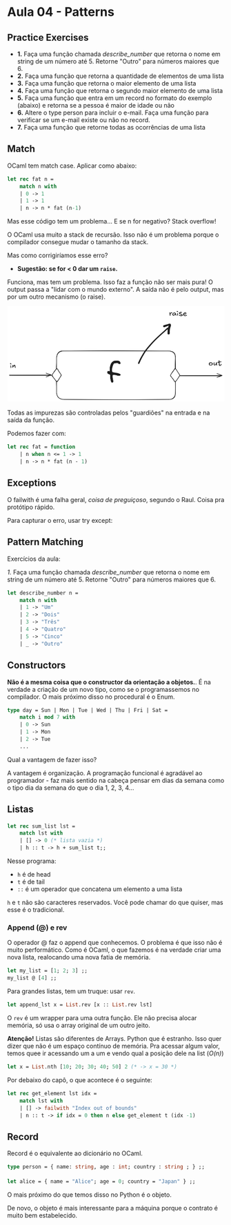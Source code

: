 # Aula 04 - Patterns

## Practice Exercises

- **1.** Faça uma função chamada *describe_number* que retorna o nome em string de um número até 5. Retorne "Outro" para números maiores que 6.
- **2.** Faça uma função que retorna a quantidade de elementos de uma lista
- **3.** Faça uma função que retorna o maior elemento de uma lista
- **4.** Faça uma função que retorna o segundo maior elemento de uma lista
- **5.** Faça uma função que entra em um record no formato do exemplo (abaixo) e retorna se a pessoa é maior de idade ou não
- **6.** Altere o type person para incluir o e-mail. Faça uma função para verificar se um e-mail existe ou não no record.
- **7.** Faça uma função que retorne todas as ocorrências de uma lista

## Match

OCaml tem match case. Aplicar como abaixo:

```ocaml
let rec fat n =
    match n with
    | 0 -> 1
    | 1 -> 1
    | n -> n * fat (n-1)
```

Mas esse código tem um problema... E se n for negativo? Stack overflow!

O OCaml usa muito a stack de recursão. Isso não é um problema porque o compilador consegue mudar o tamanho da stack.

Mas como corrigiríamos esse erro?

 - **Sugestão: se for < 0 dar um `raise`.**

Funciona, mas tem um problema. Isso faz a função não ser mais pura! O output passa a "lidar com o mundo externo". A saída não é pelo output, mas por um outro mecanismo (o raise).

![alt text](image.png)

Todas as impurezas são controladas pelos "guardiões" na entrada e na saída da função.

Podemos fazer com:

```ocaml
let rec fat = function
    | n when n <= 1 -> 1
    | n -> n * fat (n - 1)
```

## Exceptions

O failwith é uma falha geral, *coisa de preguiçoso*, segundo o Raul. Coisa pra protótipo rápido.

Para capturar o erro, usar try except:

## Pattern Matching

Exercícios da aula:

*1.* Faça uma função chamada *describe_number* que retorna o nome em string de um número até 5. Retorne "Outro" para números maiores que 6.

```ocaml
let describe_number n =
    match n with
    | 1 -> "Um"
    | 2 -> "Dois"
    | 3 -> "Três"
    | 4 -> "Quatro"
    | 5 -> "Cinco"
    | _ -> "Outro"
```

## Constructors

**Não é a mesma coisa que o constructor da orientação a objetos.**. É na verdade a criação de um novo tipo, como se o programassemos no compilador. O mais próximo disso no procedural é o Enum.

```ocaml
type day = Sun | Mon | Tue | Wed | Thu | Fri | Sat =
    match i mod 7 with
    | 0 -> Sun
    | 1 -> Mon
    | 2 -> Tue
    ...
```

Qual a vantagem de fazer isso?

A vantagem é organização. A programação funcional é agradável ao programador - faz mais sentido na cabeça pensar em dias da semana como o tipo dia da semana do que o dia 1, 2, 3, 4...

## Listas

```ocaml
let rec sum_list lst = 
    match lst with
    | [] -> 0 (* lista vazia *)
    | h :: t -> h + sum_list t;;
```

Nesse programa:
 - `h` é de head
 - `t` é de tail
 - `::` é um operador que concatena um elemento a uma lista

`h` e `t` não são caracteres reservados. Você pode chamar do que quiser, mas esse é o tradicional.

### Append (@) e rev

O operador @ faz o append que conhecemos. O problema é que isso não é muito performático. Como é OCaml, o que fazemos é na verdade criar uma nova lista, realocando uma nova fatia de memória.

```ocaml
let my_list = [1; 2; 3] ;;
my_list @ [4] ;;
```

Para grandes listas, tem um truque: usar `rev`.

```ocaml
let append_lst x = List.rev [x :: List.rev lst]
```

O `rev` é um wrapper para uma outra função. Ele não precisa alocar memória, só usa o array original de um outro jeito.

**Atenção!** Listas são diferentes de Arrays. Python que é estranho. Isso quer dizer que não é um espaço contínuo de memória. Pra acessar algum valor, temos quee ir acessando um a um e vendo qual a posição dele na list (*O(n)*)

```ocaml
let x = List.nth [10; 20; 30; 40; 50] 2 (* -> x = 30 *)
```

Por debaixo do capô, o que acontece é o seguinte:

```ocaml
let rec get_element lst idx = 
    match lst with
    | [] -> failwith "Index out of bounds"
    | n :: t -> if idx = 0 then n else get_element t (idx -1)
```

## Record

Record é o equivalente ao dicionário no OCaml.

```ocaml
type person = { name: string, age : int; country : string ; } ;;

let alice = { name = "Alice"; age = 0; country = "Japan" } ;;
```

O mais próximo do que temos disso no Python é o objeto.

De novo, o objeto é mais interessante para a máquina porque o contrato é muito bem estabelecido.

